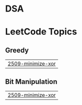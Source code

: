 # DSA
<!---LeetCode Topics Start-->
# LeetCode Topics
## Greedy
|  |
| ------- |
| [2509-minimize-xor](https://github.com/LokeshDandwani/DSA/tree/master/2509-minimize-xor) |
## Bit Manipulation
|  |
| ------- |
| [2509-minimize-xor](https://github.com/LokeshDandwani/DSA/tree/master/2509-minimize-xor) |
<!---LeetCode Topics End-->